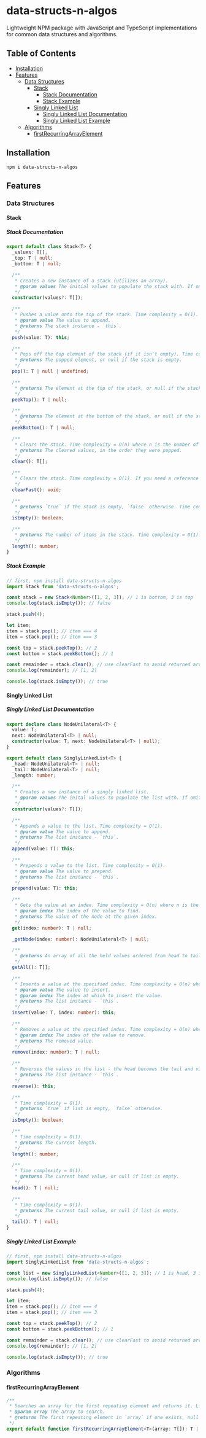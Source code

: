 # data-structs-n-algos

Lightweight NPM package with JavaScript and TypeScript implementations for common data structures and algorithms.

## Table of Contents

- [Installation](#installation)
- [Features](#features)
  - [Data Structures](#data-structures)
    - [Stack](#stack)
      - [Stack Documentation](#stack-documentation)
      - [Stack Example](#stack-example)
    - [Singly Linked List](#singly-linked-list)
      - [Singly Linked List Documentation](#singly-linked-list-documentation)
      - [Singly Linked List Example](#singly-linked-list-example)
  - [Algorithms](#algorithms)
    - [firstRecurringArrayElement](#firstrecurringarrayelement)

## Installation

`npm i data-structs-n-algos`

## Features

### Data Structures

#### Stack

##### Stack Documentation

```ts
export default class Stack<T> {
  _values: T[];
  _top: T | null;
  _bottom: T | null;

  /**
   * Creates a new instance of a stack (utilizes an array).
   * @param values The initial values to populate the stack with. If omitted, stack begins empty.
   */
  constructor(values?: T[]);

  /**
   * Pushes a value onto the top of the stack. Time complexity = O(1).
   * @param value The value to append.
   * @returns The stack instance - `this`.
   */
  push(value: T): this;

  /**
   * Pops off the top element of the stack (if it isn't empty). Time complexity = O(1).
   * @returns The popped element, or null if the stack is empty.
   */
  pop(): T | null | undefined;

  /**
   * @returns The element at the top of the stack, or null if the stack is empty. Time complexity = O(1).
   */
  peekTop(): T | null;

  /**
   * @returns The element at the bottom of the stack, or null if the stack is empty. Time complexity = O(1).
   */
  peekBottom(): T | null;

  /**
   * Clears the stack. Time complexity = O(n) where n is the number of items in the stack. If you don't need a reference to the cleared items, use `clearFast` instead.
   * @returns The cleared values, in the order they were popped.
   */
  clear(): T[];

  /**
   * Clears the stack. Time complexity = O(1). If you need a reference to the cleared items, use `clear` instead.
   */
  clearFast(): void;

  /**
   * @returns `true` if the stack is empty, `false` otherwise. Time complexity = O(1).
   */
  isEmpty(): boolean;

  /**
   * @returns The number of items in the stack. Time complexity = O(1).
   */
  length(): number;
}
```

##### Stack Example

```ts
// first, npm install data-structs-n-algos
import Stack from 'data-structs-n-algos';

const stack = new Stack<Number>([1, 2, 3]); // 1 is bottom, 3 is top
console.log(stack.isEmpty()); // false

stack.push(4);

let item;
item = stack.pop(); // item === 4
item = stack.pop(); // item === 3

const top = stack.peekTop(); // 2
const bottom = stack.peekBottom(); // 1

const remainder = stack.clear(); // use clearFast to avoid returned array
console.log(remainder); // [1, 2]

console.log(stack.isEmpty()); // true
```

#### Singly Linked List

##### Singly Linked List Documentation

```ts
export declare class NodeUnilateral<T> {
  value: T;
  next: NodeUnilateral<T> | null;
  constructor(value: T, next: NodeUnilateral<T> | null);
}

export default class SinglyLinkedList<T> {
  _head: NodeUnilateral<T> | null;
  _tail: NodeUnilateral<T> | null;
  _length: number;

  /**
   * Creates a new instance of a singly linked list.
   * @param values The inital values to populate the list with. If omitted, list begins empty.
   */
  constructor(values?: T[]);

  /**
   * Appends a value to the list. Time complexity = O(1).
   * @param value The value to append.
   * @returns The list instance - `this`.
   */
  append(value: T): this;

  /**
   * Prepends a value to the list. Time complexity = O(1).
   * @param value The value to prepend.
   * @returns The list instance - `this`.
   */
  prepend(value: T): this;

  /**
   * Gets the value at an index. Time complexity = O(n) where n is the number of items in the list.
   * @param index The index of the value to find.
   * @returns The value of the node at the given index.
   */
  get(index: number): T | null;

  _getNode(index: number): NodeUnilateral<T> | null;

  /**
   * @returns An array of all the held values ordered from head to tail. Time complexity = O(n) where n is the number of items in the list.
   */
  getAll(): T[];

  /**
   * Inserts a value at the specified index. Time complexity = O(n) where n is the number of items in the list.
   * @param value The value to insert.
   * @param index The index at which to insert the value.
   * @returns The list instance - `this`.
   */
  insert(value: T, index: number): this;

  /**
   * Removes a value at the specified index. Time complexity = O(n) where n is the number of items in the list.
   * @param index The index of the value to remove.
   * @returns The removed value.
   */
  remove(index: number): T | null;

  /**
   * Reverses the values in the list - the head becomes the tail and vice versa. Time complexity = O(n) where n is the number of items in the list.
   * @returns The list instance - `this`.
   */
  reverse(): this;

  /**
   * Time complexity = O(1).
   * @returns `true` if list is empty, `false` otherwise.
   */
  isEmpty(): boolean;

  /**
   * Time complexity = O(1).
   * @returns The current length.
   */
  length(): number;

  /**
   * Time complexity = O(1).
   * @returns The current head value, or null if list is empty.
   */
  head(): T | null;

  /**
   * Time complexity = O(1).
   * @returns The current tail value, or null if list is empty.
   */
  tail(): T | null;
}
```

##### Singly Linked List Example

```ts
// first, npm install data-structs-n-algos
import SinglyLinkedList from 'data-structs-n-algos';

const list = new SinglyLinkedList<Number>([1, 2, 3]); // 1 is head, 3 is tail
console.log(list.isEmpty()); // false

stack.push(4);

let item;
item = stack.pop(); // item === 4
item = stack.pop(); // item === 3

const top = stack.peekTop(); // 2
const bottom = stack.peekBottom(); // 1

const remainder = stack.clear(); // use clearFast to avoid returned array
console.log(remainder); // [1, 2]

console.log(stack.isEmpty()); // true
```

### Algorithms

#### firstRecurringArrayElement

```ts
/**
 * Searches an array for the first repeating element and returns it. Linear time and space complexity - O(n).
 * @param array The array to search.
 * @returns The first repeating element in `array` if one exists, null otherwise.
 */
export default function firstRecurringArrayElement<T>(array: T[]): T | null;
```
